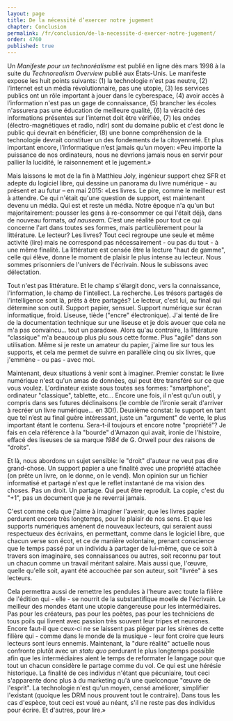 ```yaml
---
layout: page
title: De la nécessité d’exercer notre jugement
chapter: Conclusion
permalink: /fr/conclusion/de-la-necessite-d-exercer-notre-jugement/
order: 4760
published: true
---
```

<p>Un <em>Manifeste pour un technoréalisme</em> est publié en ligne dès mars 1998 à la suite du <em>Technorealism Overview</em> publié aux États-Unis. Le manifeste expose les huit points suivants: (1) la technologie n'est pas neutre, (2) l’internet est un média révolutionnaire, pas une utopie, (3) les services publics ont un rôle important à jouer dans le cyberespace, (4) avoir accès à l’information n'est pas un gage de connaissance, (5) brancher les écoles n'assurera pas une éducation de meilleure qualité, (6) la véracité des informations présentes sur l’internet doit être vérifiée, (7) les ondes (électro-magnétiques et radio, ndlr) sont du domaine public et c'est donc le public qui devrait en bénéficier, (8) une bonne compréhension de la technologie devrait constituer un des fondements de la citoyenneté. Et plus important encore, l’informatique n’est jamais qu’un moyen: «Peu importe la puissance de nos ordinateurs, nous ne devrions jamais nous en servir pour pallier la lucidité, le raisonnement et le jugement.»</p>

<p>Mais laissons le mot de la fin à Matthieu Joly, ingénieur support chez SFR et adepte du logiciel libre, qui dessine un panorama du livre numérique - au présent et au futur – en mai 2015: «Les livres. Le pire, comme le meilleur est à attendre. Ce qui n'était qu'une question de support, est maintenant devenu un média. Qui est et reste un média. Notre époque n'a qu'un but majoritairement: pousser les gens à re-consommer ce qui l'était déjà, dans de nouveau formats, <em>ad nauseam</em>. C’est une réalité pour tout ce qui concerne l'art dans toutes ses formes, mais particulièrement pour la littérature. Le lecteur? Les livres? Tout ceci regroupe une seule et même activité (lire) mais ne correspond pas nécessairement - ou pas du tout - à une même finalité. La littérature est censée être la lecture "haut de gamme", celle qui élève, donne le moment de plaisir le plus intense au lecteur. Nous sommes prisonniers de l'univers de l'écrivain. Nous le subissons avec délectation.</p>

<p>Tout n'est pas littérature. Et le champ s'élargit donc, vers la connaissance, l'information, le champ de l'intellect. La recherche. Les trésors partagés de l'intelligence sont là, prêts à être partagés? Le lecteur, c'est lui, au final qui détermine son outil. Support papier, sensuel. Support numérique sur écran informatique, froid. Liseuse, tiède ("encre" électronique). J'ai tenté de lire de la documentation technique sur une liseuse et je dois avouer que cela ne m'a pas convaincu... tout un paradoxe. Alors qu'au contraire, la littérature "classique" m'a beaucoup plus plu sous cette forme. Plus "agile" dans son utilisation. Même si je reste un amateur du papier, j'aime lire sur tous les supports, et cela me permet de suivre en parallèle cinq ou six livres, que j'emmène - ou pas - avec moi.</p>

<p>Maintenant, deux situations à venir sont à imaginer. Premier constat: le livre numérique n'est qu'un amas de données, qui peut être transféré sur ce que vous voulez. L'ordinateur existe sous toutes ses formes: "smartphone", ordinateur "classique", tablette, etc… Encore une fois, il n'est qu'un outil, y compris dans ses futures déclinaisons (le comble de l'ironie serait d'arriver à recréer un livre numérique... en 3D!). Deuxième constat: le support en tant que tel n’est au final guère intéressant, juste un "argument" de vente, le plus important étant le contenu. Sera-t-il toujours et encore notre "propriété"? Je fais en cela référence à la "bourde" d'Amazon qui avait, ironie de l'histoire, effacé des liseuses de sa marque <em>1984</em> de G. Orwell pour des raisons de "droits".</p>

<p>Et là, nous abordons un sujet sensible: le "droit" d'auteur ne veut pas dire grand-chose. Un support papier a une finalité avec une propriété attachée (on prête un livre, on le donne, on le vend). Mon opinion sur un fichier informatisé et partagé n'est que le reflet instantané de ma vision des choses. Pas un droit. Un partage. Qui peut être reproduit. La copie, c'est du "+1", pas un document que je ne reverrai jamais.</p>

<p>C'est comme cela que j'aime à imaginer l'avenir, que les livres papier perdurent encore très longtemps, pour le plaisir de nos sens. Et que les supports numériques amènent de nouveaux lecteurs, qui seraient aussi respectueux des écrivains, en permettant, comme dans le logiciel libre, que chacun verse son écot, et ce de manière volontaire, prenant conscience que le temps passé par un individu à partager de lui-même, que ce soit à travers son imaginaire, ses connaissances ou autres, soit reconnu par tout un chacun comme un travail méritant salaire. Mais aussi que, l'œuvre, quelle qu'elle soit, ayant été accouchée par son auteur, soit "livrée" à ses lecteurs.</p>

<p>Cela permettra aussi de remettre les pendules à l'heure avec toute la filière de l'édition qui - elle - se nourrit de la substantifique moelle de l'écrivain. Le meilleur des mondes étant une utopie dangereuse pour les intermédiaires. Pas pour les créateurs, pas pour les poètes, pas pour les techniciens de tous poils qui livrent avec passion très souvent leur tripes et neurones. Encore faut-il que ceux-ci ne se laissent pas piéger par les sirènes de cette filière qui - comme dans le monde de la musique - leur font croire que leurs lecteurs sont leurs ennemis. Maintenant, la "dure réalité" actuelle nous confronte plutôt avec un <em>statu quo</em> perdurant le plus longtemps possible afin que les intermédiaires aient le temps de reformater le langage pour que tout un chacun considère le partage comme du vol. Ce qui est une hérésie historique. La finalité de ces individus n'étant que pécuniaire, tout ceci s'apparente donc plus à du marketing qu'à une quelconque "œuvre de l'esprit". La technologie n'est qu'un moyen, censé améliorer, simplifier l'existant (quoique les DRM nous prouvent tout le contraire). Dans tous les cas d'espèce, tout ceci est voué au néant, s'il ne reste pas des individus pour écrire. Et d'autres, pour lire.»</p>
